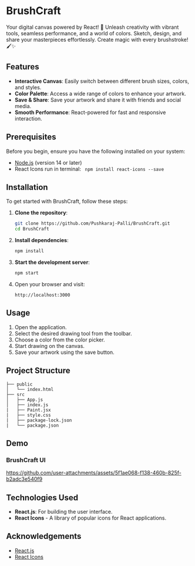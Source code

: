 # BrushCraft

Your digital canvas powered by React! 🎨
Unleash creativity with vibrant tools, seamless performance, and a world of colors. Sketch, design, and share your masterpieces effortlessly. Create magic with every brushstroke! 🖌️✨

## Features

- **Interactive Canvas**: Easily switch between different brush sizes, colors, and styles.
- **Color Palette**: Access a wide range of colors to enhance your artwork.
- **Save & Share**: Save your artwork and share it with friends and social media.
- **Smooth Performance**: React-powered for fast and responsive interaction.

## Prerequisites

Before you begin, ensure you have the following installed on your system:

- [Node.js](https://nodejs.org/) (version 14 or later)
- React Icons run in terminal: ` npm install react-icons --save`

## Installation

To get started with BrushCraft, follow these steps:

1. **Clone the repository**:

   ```bash
   git clone https://github.com/Pushkaraj-Palli/BrushCraft.git
   cd BrushCraft
   ```

2. **Install dependencies**:

   ```bash
   npm install
   ```

3. **Start the development server**:

   ```bash
   npm start
   ```

4. Open your browser and visit:

   ```
   http://localhost:3000
   ```

## Usage

1. Open the application.
2. Select the desired drawing tool from the toolbar.
3. Choose a color from the color picker.
4. Start drawing on the canvas.
5. Save your artwork using the save button.

## Project Structure

```
├── public
│   └── index.html
├── src
│   ├── App.js
│   ├── index.js
|   ├── Paint.jsx
|   ├── style.css
|   ├── package-lock.json
|   └── package.json

```

## Demo

### BrushCraft UI

https://github.com/user-attachments/assets/5f1ae068-f138-460b-825f-b2adc3e540f9

## Technologies Used

- **React.js**: For building the user interface.
- **React Icons** - A library of popular icons for React applications.

## Acknowledgements

- [React.js](https://reactjs.org/)
- [React Icons](https://react-icons.github.io/react-icons/)
